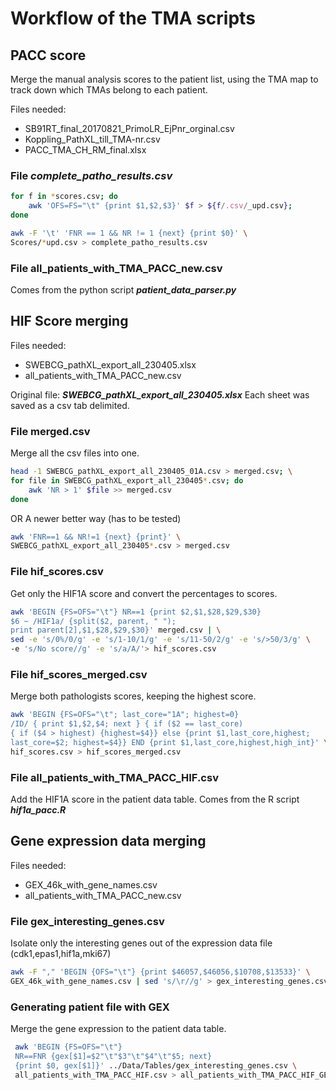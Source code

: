 # Workflow of the TMA scripts

## PACC score
Merge the manual analysis scores to the patient list, using the TMA map to 
track down which TMAs belong to each patient.

Files needed:
- SB91RT_final_20170821_PrimoLR_EjPnr_orginal.csv
- Koppling_PathXL_till_TMA-nr.csv
- PACC_TMA_CH_RM_final.xlsx

### File ***complete_patho_results.csv***
```sh
for f in *scores.csv; do 
    awk 'OFS=FS="\t" {print $1,$2,$3}' $f > ${f/.csv/_upd.csv}; 
done

awk -F '\t' 'FNR == 1 && NR != 1 {next} {print $0}' \
Scores/*upd.csv > complete_patho_results.csv
```

### File all_patients_with_TMA_PACC_new.csv
Comes from the python script ***patient_data_parser.py***

## HIF Score merging

Files needed:
- SWEBCG_pathXL_export_all_230405.xlsx
- all_patients_with_TMA_PACC_new.csv

Original file: ***SWEBCG_pathXL_export_all_230405.xlsx***
Each sheet was saved as a csv tab delimited.

### File merged.csv
Merge all the csv files into one.
```sh
head -1 SWEBCG_pathXL_export_all_230405_01A.csv > merged.csv; \
for file in SWEBCG_pathXL_export_all_230405*.csv; do 
    awk 'NR > 1' $file >> merged.csv 
done
```
OR A newer better way (has to be tested)
```sh
awk 'FNR==1 && NR!=1 {next} {print}' \
SWEBCG_pathXL_export_all_230405*.csv > merged.csv
```

### File hif_scores.csv
Get only the HIF1A score and convert the percentages to scores.

```sh
awk 'BEGIN {FS=OFS="\t"} NR==1 {print $2,$1,$28,$29,$30} 
$6 ~ /HIF1a/ {split($2, parent, " "); 
print parent[2],$1,$28,$29,$30}' merged.csv | \
sed -e 's/0%/0/g' -e 's/1-10/1/g' -e 's/11-50/2/g' -e 's/>50/3/g' \
-e 's/No score//g' -e 's/a/A/'> hif_scores.csv
```

### File hif_scores_merged.csv
Merge both pathologists scores, keeping the highest score.

```sh
awk 'BEGIN {FS=OFS="\t"; last_core="1A"; highest=0} 
/ID/ { print $1,$2,$4; next } { if ($2 == last_core) 
{ if ($4 > highest) {highest=$4}} else {print $1,last_core,highest; 
last_core=$2; highest=$4}} END {print $1,last_core,highest,high_int}' \
hif_scores.csv > hif_scores_merged.csv
```

### File all_patients_with_TMA_PACC_HIF.csv
Add the HIF1A score in the patient data table.
Comes from the R script ***hif1a_pacc.R***

## Gene expression data merging

Files needed:
- GEX_46k_with_gene_names.csv 
- all_patients_with_TMA_PACC_new.csv

### File gex_interesting_genes.csv
Isolate only the interesting genes out of the expression data file 
(cdk1,epas1,hif1a,mki67)
```sh
awk -F "," 'BEGIN {OFS="\t"} {print $46057,$46056,$10708,$13533}' \
GEX_46k_with_gene_names.csv | sed 's/\r//g' > gex_interesting_genes.csv
```
### Generating patient file with GEX
Merge the gene expression to the patient data table.

```sh
 awk 'BEGIN {FS=OFS="\t"} 
 NR==FNR {gex[$1]=$2"\t"$3"\t"$4"\t"$5; next} 
 {print $0, gex[$1]}' ../Data/Tables/gex_interesting_genes.csv \
 all_patients_with_TMA_PACC_HIF.csv > all_patients_with_TMA_PACC_HIF_GEX.csv
```